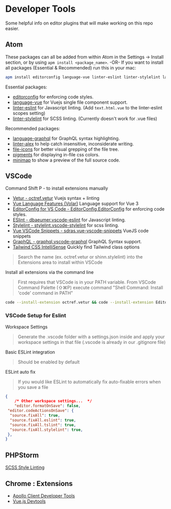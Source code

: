 # Developer Tools

Some helpful info on editor plugins that will make working on this repo easier.

## Atom

These packages can all be added from within Atom in the Settings -> Install section, or by using `apm install <package_name>`.
-OR-
If you want to install all packages (Essential & Recommended) run this in your mac:

```bash
apm install editorconfig language-vue linter-eslint linter-stylelint language-graphql linter-alex file-icons pigments minimap
```

Essential packages:

- [editorconfig](https://atom.io/packages/editorconfig) for enforcing code styles.
- [language-vue](https://atom.io/packages/language-vue) for Vuejs single file component support.
- [linter-eslint](https://atom.io/packages/linter-eslint) for Javascript linting. (Add `text.html.vue` to the linter-eslint scopes setting)
- [linter-stylelint](https://atom.io/packages/linter-stylelint) for SCSS linting. (Currently doesn't work for .vue files)

Recommended packages:

- [language-graphql](https://atom.io/packages/language-graphql) for GraphQL syntax highlighting.
- [linter-alex](https://atom.io/packages/linter-alex) to help catch insensitive, inconsiderate writing.
- [file-icons](https://atom.io/packages/file-icons) for better visual grepping of the file tree.
- [pigments](https://atom.io/packages/pigments) for displaying in-file css colors.
- [minimap](https://atom.io/packages/minimap) to show a preview of the full source code.

## VSCode

Command Shift P - to install extensions manually

- [Vetur - octref.vetur](https://marketplace.visualstudio.com/items?itemName=octref.vetur) Vuejs syntax + linting
- [Vue Language Features (Volar)](https://marketplace.visualstudio.com/items?itemName=Vue.volar) Language support for Vue 3
- [EditorConfig for VS Code - EditorConfig.EditorConfig](https://marketplace.visualstudio.com/items?itemName=EditorConfig.EditorConfig) for enforcing code styles.
- [ESlint - dbaeumer.vscode-eslint](https://marketplace.visualstudio.com/items?itemName=dbaeumer.vscode-eslint) for Javascript linting.
- [Stylelint - stylelint.vscode-stylelint](https://marketplace.visualstudio.com/items?itemName=stylelint.vscode-stylelint) for scss linting.
- [Vue VSCode Snippets - sdras.vue-vscode-snippets](https://marketplace.visualstudio.com/items?itemName=sdras.vue-vscode-snippets) VueJS code snippets
- [GraphQL - graphql.vscode-graphql](https://marketplace.visualstudio.com/items?itemName=GraphQL.vscode-graphql) GraphQL Syntax support.
- [Tailwind CSS IntelliSense](https://marketplace.visualstudio.com/items?itemName=bradlc.vscode-tailwindcss) Quickly find Tailwind class options

> Search the name (ex. octref.vetur or shinn.stylelint) into the Extensions area to install within VSCode

Install all extensions via the command line

> First requires that VSCode is in your PATH variable. From VSCode Command Palette (⇧⌘P) execute command "Shell Command: Install 'code' command in PATH"

```bash
code --install-extension octref.vetur && code --install-extension EditorConfig.EditorConfig && code --install-extension dbaeumer.vscode-eslint && code --install-extension stylelint.vscode-stylelint && code --install-extension sdras.vue-vscode-snippets && code --install-extension GraphQL.vscode-graphql
```

### VSCode Setup for Eslint

Workspace Settings

> Generate the .vscode folder with a settings.json inside and apply your workspace settings in that file (.vscode is already in our .gitignore file)

Basic ESLint integration

> Should be enabled by default

ESLint auto fix

> If you would like ESLint to automatically fix auto-fixable errors when you save a file

```json
{
    /* Other workspace settings...  */
    "editor.formatOnSave": false,
 "editor.codeActionsOnSave": {
  "source.fixAll": true,
  "source.fixAll.eslint": true,
  "source.fixAll.tslint": true,
  "source.fixAll.stylelint": true,
 },
}
```

## PHPStorm

[SCSS Style Linting](https://github.com/Jardinero/stylelint-plugin)

## Chrome : Extensions

- [Apollo Client Developer Tools](https://chrome.google.com/webstore/detail/apollo-client-developer-t/jdkknkkbebbapilgoeccciglkfbmbnfm)
- [Vue.js Devtools](https://chrome.google.com/webstore/detail/vuejs-devtools/nhdogjmejiglipccpnnnanhbledajbpd)
